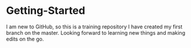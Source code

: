 # Getting-Started
I am new to GitHub, so this is a training repository
I have created my first branch on the master. Looking forward to learning new things and making edits on the go.
